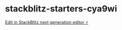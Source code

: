 # stackblitz-starters-cya9wi

[Edit in StackBlitz next generation editor ⚡️](https://stackblitz.com/~/github.com/DePaolaAndrea/stackblitz-starters-cya9wi)